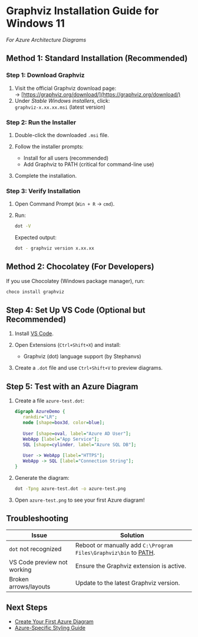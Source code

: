 # Graphviz Installation Guide for Windows 11

*For Azure Architecture Diagrams*  

## Method 1: Standard Installation (Recommended)

### Step 1: Download Graphviz

1. Visit the official Graphviz download page:  
   → [https://graphviz.org/download/](https://graphviz.org/download/)  
2. Under *Stable Windows installers*, click:  
   `graphviz-x.xx.xx.msi`  (latest version)  

### Step 2: Run the Installer

1. Double-click the downloaded `.msi` file.  
2. Follow the installer prompts:  
   - Install for all users  (recommended)  
   - Add Graphviz to PATH  (critical for command-line use)

3. Complete the installation.  

### Step 3: Verify Installation

1. Open Command Prompt  (`Win + R` → `cmd`).  
2. Run:  

   ```bash
   dot -V
   ```  

   Expected output:

   ```bash
   dot - graphviz version x.xx.xx
   ```  

## Method 2: Chocolatey (For Developers)

If you use Chocolatey (Windows package manager), run:  

```bash
choco install graphviz
```  

## Step 4: Set Up VS Code (Optional but Recommended)

1. Install [VS Code](https://code.visualstudio.com/download).  
2. Open Extensions (`Ctrl+Shift+X`) and install:  
   - Graphviz (dot) language support  (by Stephanvs)  

3. Create a `.dot` file and use `Ctrl+Shift+V` to preview diagrams.  

## Step 5: Test with an Azure Diagram

1. Create a file `azure-test.dot`:  

   ```dot
   digraph AzureDemo {
      rankdir="LR";
      node [shape=box3d, color=blue];
      
      User [shape=oval, label="Azure AD User"];
      WebApp [label="App Service"];
      SQL [shape=cylinder, label="Azure SQL DB"];
      
      User -> WebApp [label="HTTPS"];
      WebApp -> SQL [label="Connection String"];
   }
   ```  

2. Generate the diagram:  

   ```bash
   dot -Tpng azure-test.dot -o azure-test.png
   ```  

3. Open `azure-test.png` to see your first Azure diagram!

## Troubleshooting

| Issue | Solution |  
|-------|----------|  
| `dot` not recognized | Reboot or manually add `C:\Program Files\Graphviz\bin` to [PATH](https://www.architectryan.com/2018/03/17/add-to-the-path-on-windows-10/). |  
| VS Code preview not working | Ensure the Graphviz extension is active. |  
| Broken arrows/layouts | Update to the latest Graphviz version. |  

## Next Steps

- [Create Your First Azure Diagram](1-getting-started/first-diagram.md)
- [Azure-Specific Styling Guide](3-advanced-techniques/styling-guide.md)
